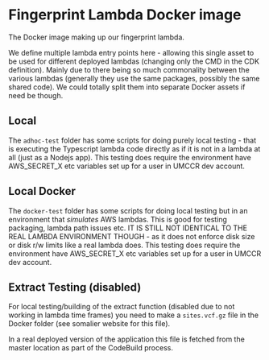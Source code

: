 # Fingerprint Lambda Docker image

The Docker image making up our fingerprint lambda.

We define multiple lambda entry points here - allowing this single asset to be used
for different deployed lambdas (changing only the CMD in the CDK definition).
Mainly due to there being so much commonality between the various
lambdas (generally they use the same packages, possibly the same shared code). We could
totally split them into separate Docker assets if need be though.

## Local

The `adhoc-test` folder has some scripts for doing purely local testing - that
is executing the Typescript lambda code directly as if it is not in a lambda at all (just
as a Nodejs app). This testing does require the environment have AWS_SECRET_X etc variables
set up for a user in UMCCR dev account.

## Local Docker

The `docker-test` folder has some scripts for doing local testing but in an environment
that _simulates_ AWS lambdas. This is good for testing packaging, lambda path issues etc.
IT IS STILL NOT IDENTICAL TO THE REAL LAMBDA ENVIRONMENT THOUGH - as it does not enforce
disk size or disk r/w limits like a real lambda does. This testing does require the environment have AWS_SECRET_X etc variables
set up for a user in UMCCR dev account.

## Extract Testing (disabled)

For local testing/building of the extract function (disabled due to not working
in lambda time frames) you need to make a `sites.vcf.gz` file in the
Docker folder (see somalier website for this file).

In a real deployed version of the application this file is
fetched from the master location as part of the CodeBuild process.
